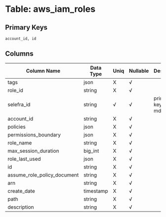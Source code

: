 # Table: aws_iam_roles

## Primary Keys 

```
account_id, id
```


## Columns 

|  Column Name   |  Data Type  | Uniq | Nullable | Description | 
|  ----  | ----  | ----  | ----  | ---- | 
| tags | json | X | √ |  | 
| role_id | string | X | √ |  | 
| selefra_id | string | √ | √ | primary keys value md5 | 
| account_id | string | X | √ |  | 
| policies | json | X | √ |  | 
| permissions_boundary | json | X | √ |  | 
| role_name | string | X | √ |  | 
| max_session_duration | big_int | X | √ |  | 
| role_last_used | json | X | √ |  | 
| id | string | X | √ |  | 
| assume_role_policy_document | string | X | √ |  | 
| arn | string | X | √ |  | 
| create_date | timestamp | X | √ |  | 
| path | string | X | √ |  | 
| description | string | X | √ |  | 



